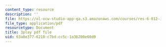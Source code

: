 ```yaml
---
content_type: resource
description: ''
file: https://ol-ocw-studio-app-qa.s3.amazonaws.com/courses/res-6-012-introduction-to-probability-spring-2018/63a0e3776218c7bdcc5c1a36200e60d9_uGGTX2ypzKI.pdf
file_type: application/pdf
resourcetype: Document
title: 3play pdf file
uid: 63a0e377-6218-c7bd-cc5c-1a36200e60d9
---
```

